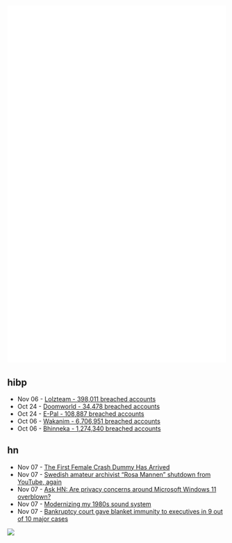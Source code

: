 ![Metrics](https://raw.githubusercontent.com/phixion/phixion/master/metrics.svg)

## hibp

<!--
for https://github.com/phixion/phixion/blob/main/.github/workflows/feeds.yml
-->
<!--START_SECTION:haveibeenpwnd-->
- Nov 06 - [Lolzteam - 398,011 breached accounts](http://haveibeenpwned.com/PwnedWebsites#Lolzteam)
- Oct 24 - [Doomworld - 34,478 breached accounts](http://haveibeenpwned.com/PwnedWebsites#Doomworld)
- Oct 24 - [E-Pal - 108,887 breached accounts](http://haveibeenpwned.com/PwnedWebsites#EPal)
- Oct 06 - [Wakanim - 6,706,951 breached accounts](http://haveibeenpwned.com/PwnedWebsites#Wakanim)
- Oct 06 - [Bhinneka - 1,274,340 breached accounts](http://haveibeenpwned.com/PwnedWebsites#Bhinneka)
<!--END_SECTION:haveibeenpwnd-->

## hn

<!--
for https://github.com/phixion/phixion/blob/main/.github/workflows/feeds.yml
-->
<!--START_SECTION:hn-->
- Nov 07 - [The First Female Crash Dummy Has Arrived](https://www.smithsonianmag.com/smart-news/the-first-female-crash-dummy-has-arrived-180981072/)
- Nov 07 - [Swedish amateur archivist “Rosa Mannen” shutdown from YouTube, again](https://www.gp.se/kultur/kultur/youtubekanalen-rosa-mannen-nedstängd-igen-1.84848419)
- Nov 07 - [Ask HN: Are privacy concerns around Microsoft Windows 11 overblown?](https://news.ycombinator.com/item?id=33506798)
- Nov 07 - [Modernizing my 1980s sound system](https://blog.yossarian.net/2022/11/07/Modernizing-my-1980s-sound-system)
- Nov 07 - [Bankruptcy court gave blanket immunity to executives in 9 out of 10 major cases](https://www.reuters.com/investigates/special-report/bankruptcy-tactics-releases/)
<!--END_SECTION:hn-->

<!--
for https://yhype.me
-->
![](https://hit.yhype.me/github/profile?user_id=13013670)
